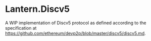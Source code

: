 # Lantern.Discv5

A WIP implementation of Discv5 protocol as defined according to the specification at https://github.com/ethereum/devp2p/blob/master/discv5/discv5.md.
